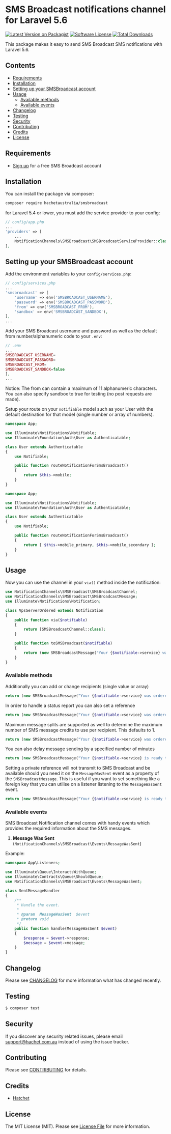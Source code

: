 # SMS Broadcast notifications channel for Laravel 5.6

[![Latest Version on Packagist](https://img.shields.io/packagist/v/hachetaustralia/smsbroadcast.svg?style=flat-square)](https://packagist.org/packages/hachetaustralia/smsbroadcast)
[![Software License](https://img.shields.io/badge/license-MIT-brightgreen.svg?style=flat-square)](LICENSE.md)
[![Total Downloads](https://img.shields.io/packagist/dt/hachetaustralia/smsbroadcast.svg?style=flat-square)](https://packagist.org/packages/hachetaustralia/smsbroadcast)

This package makes it easy to send SMS Broadcast SMS notifications with Laravel 5.6.

## Contents

- [Requirements](#requirements)
- [Installation](#installation)
- [Setting up your SMSBroadcast account](#setting-up-your-smsbroadcast-account)
- [Usage](#usage)
    - [Available methods](#available-methods)
    - [Available events](#available-events)
- [Changelog](#changelog)
- [Testing](#testing)
- [Security](#security)
- [Contributing](#contributing)
- [Credits](#credits)
- [License](#license)

## Requirements

- [Sign up](https://www.smsbroadcast.com.au/join) for a free SMS Broadcast account

## Installation

You can install the package via composer:

``` bash
composer require hachetaustralia/smsbroadcast
```

for Laravel 5.4 or lower, you must add the service provider to your config:

```php
// config/app.php
...
'providers' => [
    ...
    NotificationChannels\SMSBroadcast\SMSBroadcastServiceProvider::class,
],
```

## Setting up your SMSBroadcast account

Add the environment variables to your `config/services.php`:

```php
// config/services.php
...
'smsbroadcast' => [
    'username' => env('SMSBROADCAST_USERNAME'),
    'password' => env('SMSBROADCAST_PASSWORD'),
    'from' => env('SMSBROADCAST_FROM'),
    'sandbox' => env('SMSBROADCAST_SANDBOX'),
],
...
```

Add your SMS Broadcast username and password as well as the default from number/alphanumeric code to your `.env`:

```php
// .env
...
SMSBROADCAST_USERNAME=
SMSBROADCAST_PASSWORD=
SMSBROADCAST_FROM=
SMSBROADCAST_SANDBOX=false
],
...
```

Notice: The from can contain a maximum of 11 alphanumeric characters. You can also specify sandbox to true for testing (no post requests are made).

Setup your route on your `notifiable` model such as your User with the default destination for that model (single number or array of numbers).

``` php
namespace App;

use Illuminate\Notifications\Notifiable;
use Illuminate\Foundation\Auth\User as Authenticatable;

class User extends Authenticatable
{
    use Notifiable;

    public function routeNotificationForSmsBroadcast()
    {
        return $this->mobile;
    }
}
```

``` php
namespace App;

use Illuminate\Notifications\Notifiable;
use Illuminate\Foundation\Auth\User as Authenticatable;

class User extends Authenticatable
{
    use Notifiable;

    public function routeNotificationForSmsBroadcast()
    {
        return [ $this->mobile_primary, $this->mobile_secondary ];
    }
}
```

## Usage

Now you can use the channel in your `via()` method inside the notification:

``` php
use NotificationChannels\SMSBroadcast\SMSBroadcastChannel;
use NotificationChannels\SMSBroadcast\SMSBroadcastMessage;
use Illuminate\Notifications\Notification;

class VpsServerOrdered extends Notification
{
    public function via($notifiable)
    {
        return [SMSBroadcastChannel::class];
    }

    public function toSMSBroadcast($notifiable)
    {
        return (new SMSBroadcastMessage("Your {$notifiable->service} was ordered!"));
    }
}
```

### Available methods

Additionally you can add or change recipients (single value or array)

``` php
return (new SMSBroadcastMessage("Your {$notifiable->service} was ordered!"))->setRecipients($recipients);
```

In order to handle a status report you can also set a reference

``` php
return (new SMSBroadcastMessage("Your {$notifiable->service} was ordered!"))->setReference($id);
```

Maximum message splits are supported as well to determine the maximum number of SMS message credits to use per recipient. This defaults to 1.

``` php
return (new SMSBroadcastMessage("Your {$notifiable->service} was ordered!"))->setMaxSplit(2);
```

You can also delay message sending by a specified number of minutes

``` php
return (new SMSBroadcastMessage("Your {$notifiable->service} is ready to go!"))->setDelay(10);
```

Setting a private reference will not transmit to SMS Broadcast and be available should you need it on the `MessageWasSent` event as a property of the `SMSBroadcastMessage`. This is useful if you want to set something like a foreign key that you can utilise on a listener listening to the `MessageWasSent` event.

``` php
return (new SMSBroadcastMessage("Your {$notifiable->service} is ready to go!"))->setPrivateReference(12345);
```

### Available events

SMS Broadcast Notification channel comes with handy events which provides the required information about the SMS messages.

1. **Message Was Sent** (`NotificationChannels\SMSBroadcast\Events\MessageWasSent`)

Example:

```php
namespace App\Listeners;

use Illuminate\Queue\InteractsWithQueue;
use Illuminate\Contracts\Queue\ShouldQueue;
use NotificationChannels\SMSBroadcast\Events\MessageWasSent;

class SentMessageHandler
{
    /**
     * Handle the event.
     *
     * @param  MessageWasSent  $event
     * @return void
     */
    public function handle(MessageWasSent $event)
    {
        $response = $event->response;
        $message = $event->message;
    }
}
```

## Changelog

Please see [CHANGELOG](CHANGELOG.md) for more information what has changed recently.

## Testing

``` bash
$ composer test
```

## Security

If you discover any security related issues, please email support@hachet.com.au instead of using the issue tracker.

## Contributing

Please see [CONTRIBUTING](CONTRIBUTING.md) for details.

## Credits

- [Hatchet](https://hatchet.com.au)

## License

The MIT License (MIT). Please see [License File](LICENSE.md) for more information.
